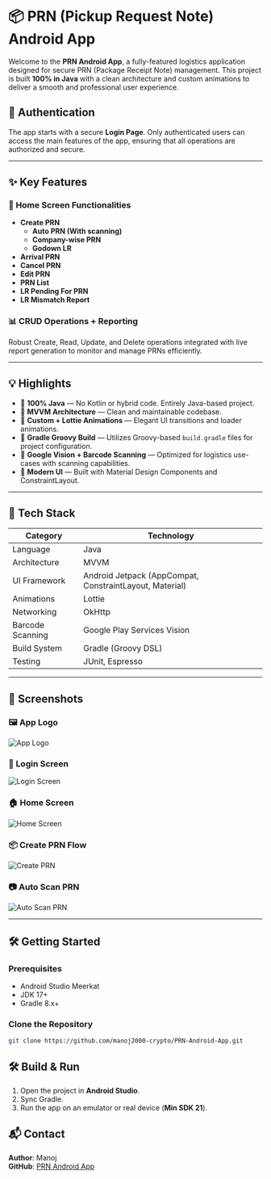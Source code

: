 # 📦 PRN (Pickup Request Note) Android App

Welcome to the **PRN Android App**, a fully-featured logistics application designed for secure PRN (Package Receipt Note) management. This project is built **100% in Java** with a clean architecture and custom animations to deliver a smooth and professional user experience.

## 🔐 Authentication

The app starts with a secure **Login Page**. Only authenticated users can access the main features of the app, ensuring that all operations are authorized and secure.

---

## ✨ Key Features

### 🔧 Home Screen Functionalities
- **Create PRN**
  - **Auto PRN (With scanning)**
  - **Company-wise PRN**
  - **Godown LR**
- **Arrival PRN**
- **Cancel PRN**
- **Edit PRN**
- **PRN List**
- **LR Pending For PRN**
- **LR Mismatch Report**

### 📊 CRUD Operations + Reporting
Robust Create, Read, Update, and Delete operations integrated with live report generation to monitor and manage PRNs efficiently.

---

## 💡 Highlights

- 🔹 **100% Java** — No Kotlin or hybrid code. Entirely Java-based project.
- 🔹 **MVVM Architecture** — Clean and maintainable codebase.
- 🔹 **Custom + Lottie Animations** — Elegant UI transitions and loader animations.
- 🔹 **Gradle Groovy Build** — Utilizes Groovy-based `build.gradle` files for project configuration.
- 🔹 **Google Vision + Barcode Scanning** — Optimized for logistics use-cases with scanning capabilities.
- 🔹 **Modern UI** — Built with Material Design Components and ConstraintLayout.

---

## 🧱 Tech Stack

| Category         | Technology |
|------------------|------------|
| Language         | Java       |
| Architecture     | MVVM       |
| UI Framework     | Android Jetpack (AppCompat, ConstraintLayout, Material) |
| Animations       | Lottie |
| Networking       | OkHttp |
| Barcode Scanning | Google Play Services Vision |
| Build System     | Gradle (Groovy DSL) |
| Testing          | JUnit, Espresso |

---

## 📱 Screenshots

### 🖼️ App Logo
![App Logo](app/src/main/res/mipmap-xxxhdpi/ic_launcher_foreground.webp)

### 🔐 Login Screen
![Login Screen](https://github.com/user-attachments/assets/4eff509a-5b0d-4972-9721-0c37e6eed597)

### 🏠 Home Screen
![Home Screen](https://github.com/user-attachments/assets/8ca459c0-f157-48e2-8d98-12f1574d052e)

### 📦 Create PRN Flow
![Create PRN](https://github.com/user-attachments/assets/c39483e4-25bc-4c6f-bc1d-5a0830aa1197)

### 📷 Auto Scan PRN
![Auto Scan PRN](https://github.com/user-attachments/assets/b09ff086-325a-4aa8-90da-2e80fabec9c8)

---

## 🛠️ Getting Started

### Prerequisites

- Android Studio Meerkat
- JDK 17+
- Gradle 8.x+

### Clone the Repository

```bash
git clone https://github.com/manoj2000-crypto/PRN-Android-App.git
```

## 🛠️ Build & Run

1. Open the project in **Android Studio**.
2. Sync Gradle.
3. Run the app on an emulator or real device (**Min SDK 21**).

## 📬 Contact

**Author**: Manoj  
**GitHub**: [PRN Android App](https://github.com/manoj2000-crypto/PRN-Android-App)
